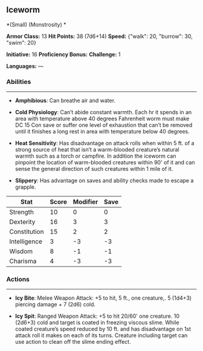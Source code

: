 ## Iceworm
*(Small) (Monstrosity) *

**Armor Class:** 13
**Hit Points:** 38 (7d6+14)
**Speed:** {"walk": 20, "burrow": 30, "swim": 20}

**Initiative:** 16
**Proficiency Bonus:**
**Challenge:** 1

**Languages:** —

### Abilities
 --- 
- **Amphibious**: Can breathe air and water.

- **Cold Physiology**: Can’t abide constant warmth. Each hr it spends in an area with temperature above 40 degrees Fahrenheit worm must make DC 15 Con save or suffer one level of exhaustion that can’t be removed until it finishes a long rest in area with temperature below 40 degrees.

- **Heat Sensitivity**: Has disadvantage on attack rolls when within 5 ft. of a strong source of heat that isn’t a warm-blooded creature’s natural warmth such as a torch or campfire. In addition the iceworm can pinpoint the location of warm-blooded creatures within 90' of it and can sense the general direction of such creatures within 1 mile of it.

- **Slippery**: Has advantage on saves and ability checks made to escape a grapple.



| Stat | Score | Modifier | Save |
| ---- | ---- | ---- | ---- |
| Strength | 10 | 0 | 0 |
| Dexterity | 16 | 3 | 3 |
| Constitution | 15 | 2 | 2 |
| Intelligence | 3 | -3 | -3 |
| Wisdom | 8 | -1 | -1 |
| Charisma | 4 | -3 | -3 |

### Actions
 --- 
- **Icy Bite**: Melee Weapon Attack: +5 to hit, 5 ft., one creature,. 5 (1d4+3) piercing damage + 7 (2d6) cold.

- **Icy Spit**: Ranged Weapon Attack: +5 to hit 20/60' one creature. 10 (2d6+3) cold and target is coated in freezing viscous slime. While coated creature’s speed reduced by 10 ft. and has disadvantage on 1st attack roll it makes on each of its turns. Creature including target can use action to clean off the slime ending effect.

